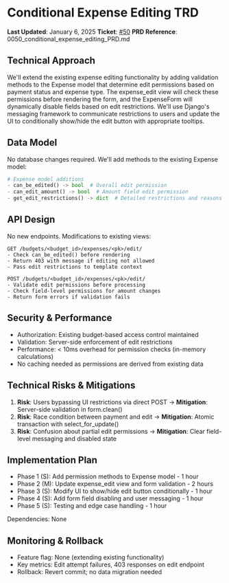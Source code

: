 # Conditional Expense Editing TRD

**Last Updated**: January 6, 2025
**Ticket**: [#50](https://github.com/MarcinOrlowski/python-pyggy-expense-tracker/issues/50)
**PRD Reference**: 0050_conditional_expense_editing_PRD.md

## Technical Approach

We'll extend the existing expense editing functionality by adding validation methods to the Expense model that determine edit permissions based on payment status and expense type. The expense_edit view will check these permissions before rendering the form, and the ExpenseForm will dynamically disable fields based on edit restrictions. We'll use Django's messaging framework to communicate restrictions to users and update the UI to conditionally show/hide the edit button with appropriate tooltips.

## Data Model

No database changes required. We'll add methods to the existing Expense model:

```python
# Expense model additions
- can_be_edited() -> bool  # Overall edit permission
- can_edit_amount() -> bool  # Amount field edit permission
- get_edit_restrictions() -> dict  # Detailed restrictions and reasons
```

## API Design

No new endpoints. Modifications to existing views:

```
GET /budgets/<budget_id>/expenses/<pk>/edit/
- Check can_be_edited() before rendering
- Return 403 with message if editing not allowed
- Pass edit restrictions to template context

POST /budgets/<budget_id>/expenses/<pk>/edit/
- Validate edit permissions before processing
- Check field-level permissions for amount changes
- Return form errors if validation fails
```

## Security & Performance

- Authorization: Existing budget-based access control maintained
- Validation: Server-side enforcement of edit restrictions
- Performance: < 10ms overhead for permission checks (in-memory calculations)
- No caching needed as permissions are derived from existing data

## Technical Risks & Mitigations

1. **Risk**: Users bypassing UI restrictions via direct POST → **Mitigation**: Server-side validation in form.clean()
2. **Risk**: Race condition between payment and edit → **Mitigation**: Atomic transaction with select_for_update()
3. **Risk**: Confusion about partial edit permissions → **Mitigation**: Clear field-level messaging and disabled state

## Implementation Plan

- Phase 1 (S): Add permission methods to Expense model - 1 hour
- Phase 2 (M): Update expense_edit view and form validation - 2 hours
- Phase 3 (S): Modify UI to show/hide edit button conditionally - 1 hour
- Phase 4 (S): Add form field disabling and user messaging - 1 hour
- Phase 5 (S): Testing and edge case handling - 1 hour

Dependencies: None

## Monitoring & Rollback

- Feature flag: None (extending existing functionality)
- Key metrics: Edit attempt failures, 403 responses on edit endpoint
- Rollback: Revert commit; no data migration needed
